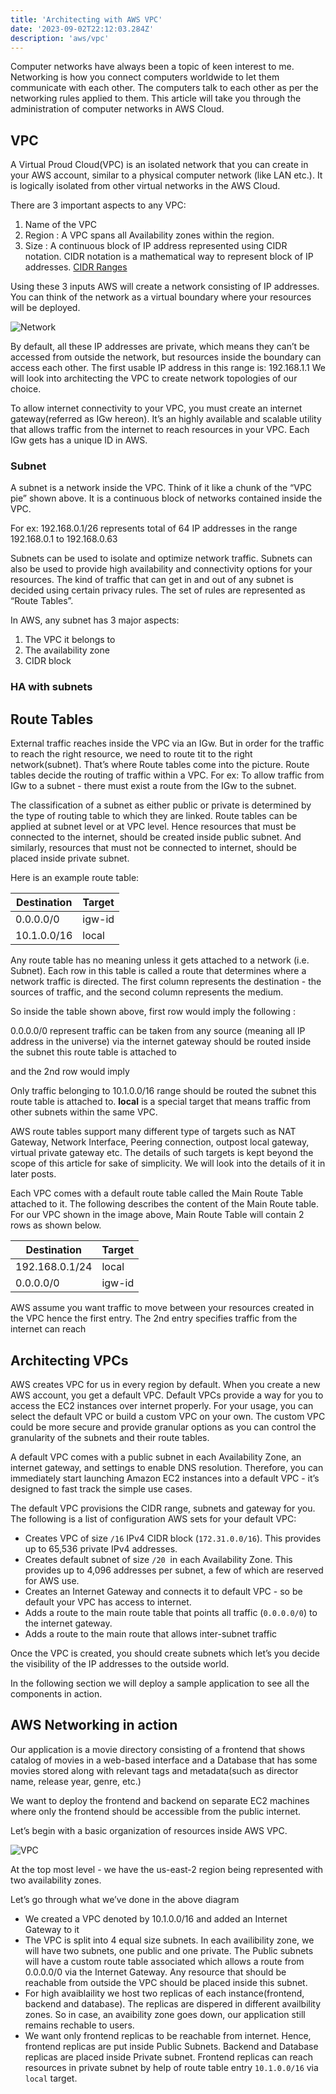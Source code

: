 ```yaml
---
title: 'Architecting with AWS VPC'
date: '2023-09-02T22:12:03.284Z'
description: 'aws/vpc'
---
```


Computer networks have always been a topic of keen interest to me. Networking is how you connect computers worldwide to let them communicate with each other. The computers talk to each other as per the networking rules applied to them. This article will take you through the administration of computer networks in AWS Cloud.

## VPC

A Virtual Proud Cloud(VPC) is an isolated network that you can create in your AWS account, similar to a physical computer network (like LAN etc.). It is logically isolated from other virtual networks in the AWS Cloud.

There are 3 important aspects to any VPC:

1. Name of the VPC
2. Region : A VPC spans all Availability zones within the region.
3. Size : A continuous block of IP address represented using CIDR notation. CIDR notation is a mathematical way to represent block of IP addresses. [CIDR Ranges](https://en.wikipedia.org/wiki/Classless_Inter-Domain_Routing#CIDR_blocks)

Using these 3 inputs AWS will create a network consisting of IP addresses. You can think of the network as a virtual boundary where your resources will be deployed.

![Network](./network.svg)

By default, all these IP addresses are private, which means they can’t be accessed from outside the network, but resources inside the boundary can access each other. The first usable IP address in this range is: 192.168.1.1 We will look into architecting the VPC to create network topologies of our choice.

To allow internet connectivity to your VPC, you must create an internet gateway(referred as IGw hereon). It’s an highly available and scalable utility that allows traffic from the internet to reach resources in your VPC. Each IGw gets has a unique ID in AWS.

### Subnet

A subnet is a network inside the VPC. Think of it like a chunk of the “VPC pie” shown above. It is a continuous block of networks contained inside the VPC.

For ex: 192.168.0.1/26 represents total of 64 IP addresses in the range 192.168.0.1 to 192.168.0.63

Subnets can be used to isolate and optimize network traffic. Subnets can also be used to provide high availability and connectivity options for your resources. The kind of traffic that can get in and out of any subnet is decided using certain privacy rules. The set of rules are represented as “Route Tables”.

In AWS, any subnet has 3 major aspects:

1. The VPC it belongs to
2. The availability zone
3. CIDR block

### HA with subnets

## Route Tables

External traffic reaches inside the VPC via an IGw. But in order for the traffic to reach the right resource, we need to route tit to the right network(subnet). That’s where Route tables come into the picture. Route tables decide the routing of traffic within a VPC. For ex: To allow traffic from IGw to a subnet - there must exist a route from the IGw to the subnet.

The classification of a subnet as either public or private is determined by the type of routing table to which they are linked. Route tables can be applied at subnet level or at VPC level. Hence resources that must be connected to the internet, should be created inside public subnet. And similarly, resources that must not be connected to internet, should be placed inside private subnet.

Here is an example route table:

| Destination | Target |
| ----------- | ------ |
| 0.0.0.0/0   | igw-id |
| 10.1.0.0/16 | local  |

Any route table has no meaning unless it gets attached to a network (i.e. Subnet). Each row in this table is called a route that determines where a network traffic is directed. The first column represents the destination - the sources of traffic, and the second column represents the medium.

So inside the table shown above, first row would imply the following :

0.0.0.0/0 represent traffic can be taken from any source (meaning all IP address in the universe) via the internet gateway should be routed inside the subnet this route table is attached to

and the 2nd row would imply

Only traffic belonging to 10.1.0.0/16 range should be routed the subnet this route table is attached to. **local** is a special target that means traffic from other subnets within the same VPC.

AWS route tables support many different type of targets such as NAT Gateway, Network Interface, Peering connection, outpost local gateway, virtual private gateway etc. The details of such targets is kept beyond the scope of this article for sake of simplicity. We will look into the details of it in later posts.

Each VPC comes with a default route table called the Main Route Table attached to it. The following describes the content of the Main Route table. For our VPC shown in the image above, Main Route Table will contain 2 rows as shown below.

| Destination    | Target |
| -------------- | ------ |
| 192.168.0.1/24 | local  |
| 0.0.0.0/0      | igw-id |

AWS assume you want traffic to move between your resources created in the VPC hence the first entry. The 2nd entry specifies traffic from the internet can reach

## Architecting VPCs

AWS creates VPC for us in every region by default. When you create a new AWS account, you get a default VPC. Default VPCs provide a way for you to access the EC2 instances over internet properly. For your usage, you can select the default VPC or build a custom VPC on your own. The custom VPC could be more secure and provide granular options as you can control the granularity of the subnets and their route tables.

A default VPC comes with a public subnet in each Availability Zone, an internet gateway, and settings to enable DNS resolution. Therefore, you can immediately start launching Amazon EC2 instances into a default VPC - it’s designed to fast track the simple use cases.

The default VPC provisions the CIDR range, subnets and gateway for you. The following is a list of configuration AWS sets for your default VPC:

- Creates VPC of size `/16` IPv4 CIDR block (`172.31.0.0/16`). This provides up to 65,536 private IPv4 addresses.
- Creates default subnet of size `/20`  in each Availability Zone. This provides up to 4,096 addresses per subnet, a few of which are reserved for AWS use.
- Creates an Internet Gateway and connects it to default VPC - so be default your VPC has access to internet.
- Adds a route to the main route table that points all traffic (`0.0.0.0/0`) to the internet gateway.
- Adds a route to the main route that allows inter-subnet traffic

Once the VPC is created, you should create subnets which let’s you decide the visibility of the IP addresses to the outside world.

In the following section we will deploy a sample application to see all the components in action.

## AWS Networking in action

Our application is a movie directory consisting of a frontend that shows catalog of movies in a web-based interface and a Database that has some movies stored along with relevant tags and metadata(such as director name, release year, genre, etc.)

We want to deploy the frontend and backend on separate EC2 machines where only the frontend should be accessible from the public internet.

Let’s begin with a basic organization of resources inside AWS VPC.

![VPC](vpc.svg)

At the top most level - we have the us-east-2 region being represented with two availability zones.

Let’s go through what we’ve done in the above diagram

- We created a VPC denoted by 10.1.0.0/16 and added an Internet Gateway to it
- The VPC is split into 4 equal size subnets. In each availibility zone, we will have two subnets, one public and one private. The Public subnets will have a custom route table associated which allows a route from 0.0.0.0/0 via the Internet Gateway. Any resource that should be reachable from outside the VPC should be placed inside this subnet.
- For high avaiblaility we host two replicas of each instance(frontend, backend and database). The replicas are dispered in different availbility zones. So in case, an avaibility zone goes down, our application still remains rechable to users.
- We want only frontend replicas to be reachable from internet. Hence, frontend replicas are put inside Public Subnets. Backend and Database replicas are placed inside Private subnet. Frontend replicas can reach resources in private subnet by help of route table entry `10.1.0.0/16` via `local` target.
